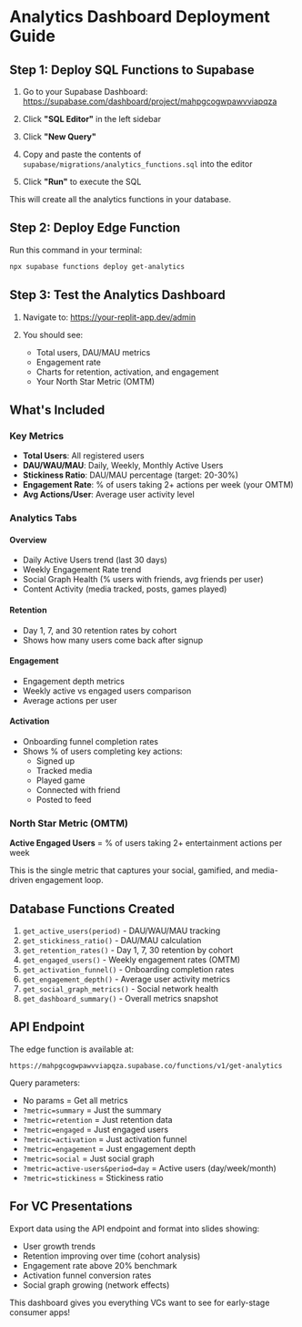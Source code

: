 # Analytics Dashboard Deployment Guide

## Step 1: Deploy SQL Functions to Supabase

1. Go to your Supabase Dashboard: https://supabase.com/dashboard/project/mahpgcogwpawvviapqza

2. Click **"SQL Editor"** in the left sidebar

3. Click **"New Query"**

4. Copy and paste the contents of `supabase/migrations/analytics_functions.sql` into the editor

5. Click **"Run"** to execute the SQL

This will create all the analytics functions in your database.

## Step 2: Deploy Edge Function

Run this command in your terminal:

```bash
npx supabase functions deploy get-analytics
```

## Step 3: Test the Analytics Dashboard

1. Navigate to: https://your-replit-app.dev/admin

2. You should see:
   - Total users, DAU/MAU metrics
   - Engagement rate
   - Charts for retention, activation, and engagement
   - Your North Star Metric (OMTM)

## What's Included

### Key Metrics
- **Total Users**: All registered users
- **DAU/WAU/MAU**: Daily, Weekly, Monthly Active Users
- **Stickiness Ratio**: DAU/MAU percentage (target: 20-30%)
- **Engagement Rate**: % of users taking 2+ actions per week (your OMTM)
- **Avg Actions/User**: Average user activity level

### Analytics Tabs

#### Overview
- Daily Active Users trend (last 30 days)
- Weekly Engagement Rate trend
- Social Graph Health (% users with friends, avg friends per user)
- Content Activity (media tracked, posts, games played)

#### Retention
- Day 1, 7, and 30 retention rates by cohort
- Shows how many users come back after signup

#### Engagement
- Engagement depth metrics
- Weekly active vs engaged users comparison
- Average actions per user

#### Activation
- Onboarding funnel completion rates
- Shows % of users completing key actions:
  - Signed up
  - Tracked media
  - Played game
  - Connected with friend
  - Posted to feed

### North Star Metric (OMTM)
**Active Engaged Users** = % of users taking 2+ entertainment actions per week

This is the single metric that captures your social, gamified, and media-driven engagement loop.

## Database Functions Created

1. `get_active_users(period)` - DAU/WAU/MAU tracking
2. `get_stickiness_ratio()` - DAU/MAU calculation
3. `get_retention_rates()` - Day 1, 7, 30 retention by cohort
4. `get_engaged_users()` - Weekly engagement rates (OMTM)
5. `get_activation_funnel()` - Onboarding completion rates
6. `get_engagement_depth()` - Average user activity metrics
7. `get_social_graph_metrics()` - Social network health
8. `get_dashboard_summary()` - Overall metrics snapshot

## API Endpoint

The edge function is available at:
```
https://mahpgcogwpawvviapqza.supabase.co/functions/v1/get-analytics
```

Query parameters:
- No params = Get all metrics
- `?metric=summary` = Just the summary
- `?metric=retention` = Just retention data
- `?metric=engaged` = Just engaged users
- `?metric=activation` = Just activation funnel
- `?metric=engagement` = Just engagement depth
- `?metric=social` = Just social graph
- `?metric=active-users&period=day` = Active users (day/week/month)
- `?metric=stickiness` = Stickiness ratio

## For VC Presentations

Export data using the API endpoint and format into slides showing:
- User growth trends
- Retention improving over time (cohort analysis)
- Engagement rate above 20% benchmark
- Activation funnel conversion rates
- Social graph growing (network effects)

This dashboard gives you everything VCs want to see for early-stage consumer apps!
